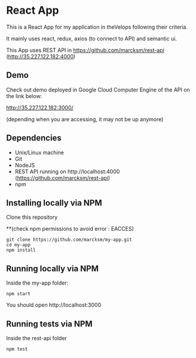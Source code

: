 # React App

This is a React App for my application in theVelops following their criteria.

It mainly uses react, redux, axios (to connect to API) and semantic ui.

This App uses REST API in https://github.com/marcksm/rest-api (http://35.227.122.182:4000)

## Demo

Check out demo deployed in Google Cloud Computer Engine of the API on the link below:

http://35.227.122.182:3000/

(depending when you are accessing, it may not be up anymore)

## Dependencies

* Unix/Linux machine
* Git
* NodeJS
* REST API running on http://localhost:4000  (https://github.com/marcksm/rest-api)
* npm

## Installing locally via NPM

Clone this repository

**(check npm permissions to avoid error : EACCES)
```
git clone https://github.com/marcksm/my-app.git
cd my-app
npm install
```

## Running locally via NPM

Inside the my-app folder:
```
npm start
```
You should open http://localhost:3000

## Running tests via NPM

Inside the rest-api folder
```
npm test
```
